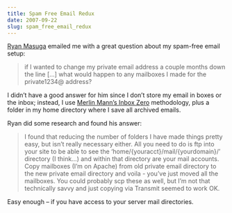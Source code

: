 ```yaml
---
title: Spam Free Email Redux
date: 2007-09-22
slug: spam_free_email_redux
---
```

<p><a href="http://www.masugadesign.com">Ryan Masuga</a> emailed me with a great question about my spam-free email setup:</p>

<blockquote>
  <p>if I wanted to change my private email address a couple months down the line [&#8230;] what would happen to any mailboxes I made for the private1234@ address?</p>
</blockquote>

<p>I didn&#8217;t have a good answer for him since I don&#8217;t store my email in boxes or the inbox; instead, I use <a href="http://www.43folders.com/izero/">Merlin Mann&#8217;s Inbox Zero</a> methodology, plus a folder in my home directory where I save all archived emails.</p>

<p>Ryan did some research and found his answer:</p>

<blockquote>
  <p>I found that reducing the number of folders I have made things pretty easy, but isn&#8217;t really necessary either. All you need to do is ftp into your site to be able to see the &#8216;home/&#123;youracct&#125;/mail/&#123;yourdomain&#125;/&#8217; directory (I think&#8230;) and within that directory are your mail accounts. Copy mailboxes (I&#8217;m on Apache) from old private email directory to the new private email directory and voila - you&#8217;ve just moved all the mailboxes. You could probably scp these as well, but I&#8217;m not that technically savvy and just copying via Transmit seemed to work OK.</p>
</blockquote>

<p>Easy enough &#8211; if you have access to your server mail directories.</p>
